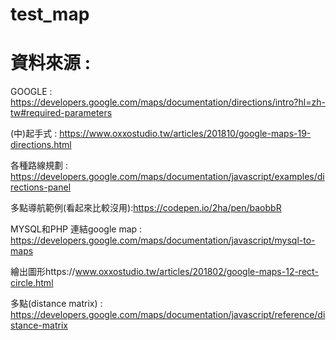# test_map
# 資料來源 : 
GOOGLE : https://developers.google.com/maps/documentation/directions/intro?hl=zh-tw#required-parameters

(中)起手式 : https://www.oxxostudio.tw/articles/201810/google-maps-19-directions.html

各種路線規劃 : https://developers.google.com/maps/documentation/javascript/examples/directions-panel

多點導航範例(看起來比較沒用):https://codepen.io/2ha/pen/baobbR

MYSQL和PHP 連結google map : https://developers.google.com/maps/documentation/javascript/mysql-to-maps

繪出圖形https://www.oxxostudio.tw/articles/201802/google-maps-12-rect-circle.html

多點(distance matrix) : https://developers.google.com/maps/documentation/javascript/reference/distance-matrix
